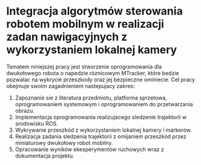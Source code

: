 # Integracja algorytmów sterowania robotem mobilnym w realizacji zadan nawigacyjnych z wykorzystaniem lokalnej kamery  
Tematem niniejszej pracy jest stworzenie oprogramowania dla dwukołowego robota o napedzie róznicowym MTracker, które bedzie pozwalac na wykrycie przeszkody oraz jej bezpieczne ominiecie. Cel pracy obejmuje swoim zagadnieniem nastepujacy zakres:  
1. Zapoznanie sie z literatura przedmiotu, platforma sprzetowa, oprogramowaniem systemowym i oprogramowaniem do przetwarzania obrazu.
2. Implementacja oprogramowania realizujacego sledzenie trajektorii w srodowisku ROS.
3. Wykrywanie przeszkód z wykorzystaniem lokalnej kamery i markerów.
4. Realizacja zadania sledzenia trajektorii z omijaniem przeszkód przez miniaturowy dwukołowy robot mobilny.
5. Opracowanie wyników ekesperymentów ruchowych wraz z dokumentacja projektu.
